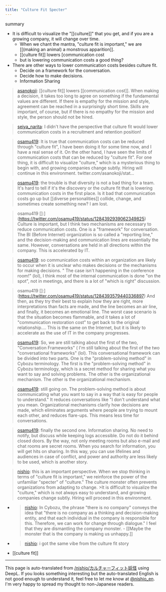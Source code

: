 ```yaml
---
title: "Culture Fit Specter"
---
```


summary
- It is difficult to visualize the "[[culture]]" that you get, and if you are a growing company, it will change over time.
    - When we chant the mantra, "culture fit is important," we are [[(making an animal) a monstrous apparition]].
    - [[culture fit]] lowers [communication cost
    - but is lowering communication costs a good thing?
- There are other ways to lower communication costs besides culture fit.
    - Decide on a framework for the conversation.
    - Decide how to make decisions.
    - Information Sharing

> [asanokoji](https://twitter.com/asanokoji/status/1284280678427721730): [[culture fit]] lowers [[communication cost]]. When making a decision, it takes too long to agree on something if the fundamental values are different. If there is empathy for the mission and style, agreement can be reached in a surprisingly short time. Skills are important, of course, but if there is no empathy for the mission and style, the person should not be hired.

> [seiya_narita](https://twitter.com/seiya_narita/status/1284286485370253312): I didn't have the perspective that culture fit would lower communication costs in a recruitment and retention position!

> [osamu419](https://twitter.com/osamu419/status/1284392311611207680): It is true that communication costs can be reduced through "culture fit", I have been doing it for some time now, and I have a real sense of it. On the other hand, I have seen the limits of communication costs that can be reduced by "culture fit". For one thing, it is difficult to visualize "culture," which is a mysterious thing to begin with, and growing companies change subtly. Hiring will continue in this environment. twitter.com/asanokoji/stat...

> [osamu419](https://twitter.com/osamu419/status/1284392622568558594): the trouble is that diversity is not a bad thing for a team. It's hard to tell if it's the discovery or the culture fit that is lowering communication costs in the first place. Is it bad that communication costs go up but [[diverse personalities]] collide, change, and sometimes create something new? I am lost.

> osamu419 []:](https://twitter.com/osamu419/status/1284392939062349825) Culture is important, but I think two mechanisms are necessary to reduce communication costs. One is a "framework" for conversation. The BI (Before Internet) organization is so called a "reporting line," and the decision-making and communication lines are essentially the same. However, conversations are held in all directions within the company. This is accelerated by IT.

> [osamu419](https://twitter.com/osamu419/status/1284393221624172544): so communication costs within an organization are likely to occur when it is unclear who makes decisions or the mechanisms for making decisions. " The case isn't happening in the conference room!" (lol), I think most of the internal communication is done "on the spot", not in meetings, and there is a lot of "which is right" discussion.

> osamu419 []:](https://twitter.com/osamu419/status/1284393579440336897) And then, as they try their best to explain how they are right, more interpretations than facts are made, and the line becomes an air line, and finally, it becomes an emotional line. The worst case scenario is that the situation becomes flammable, and it takes a lot of "communication restoration cost" to get back to the original relationship.... This is the same on the Internet, but it is likely to accelerate as the use of IT in the company progresses.

> [osamu419](https://twitter.com/osamu419/status/1284393874648002561): So, we are still talking about the first of the two, "Conversation Frameworks" ( I'm still talking about the first of the two "conversational frameworks" (lol). This conversational framework can be divided into two parts. One is the "problem-solving method" in Cybozu terminology. The first is the "problem-solving method" in Cybozu terminology, which is a secret method for sharing what you want to say and solving problems. The other is the organizational mechanism. The other is the organizational mechanism.

> [osamu419](https://twitter.com/osamu419/status/1284394147072192513): still going on. The problem-solving method is about communicating what you want to say in a way that is easy for people to understand." It reduces conversations like "I don't understand what you mean. Organizational mechanisms clarify how decisions are made, which eliminates arguments where people are trying to mount each other, and reduces flare-ups. This means less time for conversations.

> [osamu419](https://twitter.com/osamu419/status/1284394359706664960): finally the second one. Information sharing. No need to notify, but discuss while keeping logs accessible. Do not do it behind closed doors. By the way, not only meeting rooms but also e-mail and chat rooms are secret rooms. When you search for information, you will get hits on sharing. In this way, you can use lifelines and audiences in case of conflict, and power and authority are less likely to be used, which is another story.

> [nishio](https://twitter.com/nishio/status/1284401482423349249): this is an important perspective. When we stop thinking in terms of "culture fit is important," we reinforce the power of the unfamiliar "specter" of "culture." The culture monster often prevents organizations from adapting to change. >It is difficult to visualize the "culture," which is not always easy to understand, and growing companies change subtly. Hiring will proceed in this environment.
- > [nishio](https://twitter.com/nishio/status/1284402590961156096): In Cybozu, the phrase "there is no company" conveys the idea that "there is no company as a thinking and decision-making entity, and that each individual in the company is responsible for this. Therefore, we can work for change through dialogue." I feel that they are dismantling the company monster.
        - [[Maybe the monster that is the company is making us unhappy.]]
- > [nishio](https://twitter.com/nishio/status/1284402964375863297): i got the same vibe from the culture fit story

- [[culture fit]]
---
This page is auto-translated from [/nishio/カルチャーフィット妖怪](https://scrapbox.io/nishio/カルチャーフィット妖怪) using DeepL. If you looks something interesting but the auto-translated English is not good enough to understand it, feel free to let me know at [@nishio_en](https://twitter.com/nishio_en). I'm very happy to spread my thought to non-Japanese readers.